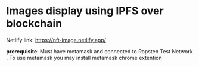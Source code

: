 # Images display using IPFS over blockchain

Netlify link:
https://nft-image.netlify.app/

**prerequisite**:
Must have metamask and connected to Ropsten Test Network . To use metamask you may install metamask chrome extention
